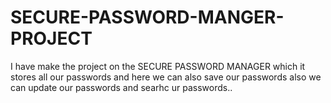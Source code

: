 # SECURE-PASSWORD-MANGER-PROJECT
I have make the project on the SECURE PASSWORD MANAGER which it stores all our passwords and here we can also save our passwords also we can update our passwords and searhc ur passwords..
